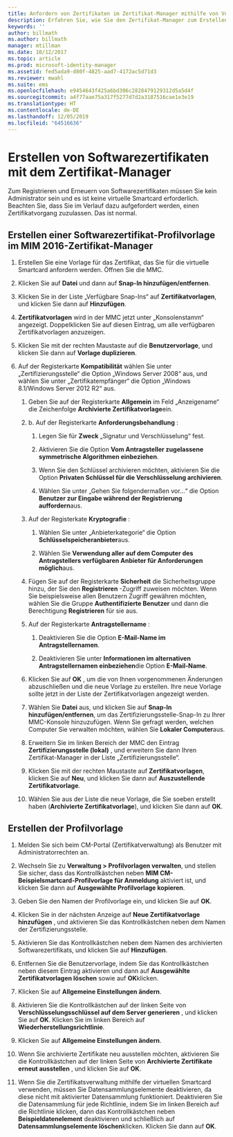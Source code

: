 ```yaml
---
title: Anfordern von Zertifikaten im Zertifikat-Manager mithilfe von Vorlagen | Microsoft-Dokumentation
description: Erfahren Sie, wie Sie den Zertifikat-Manager zum Erstellen und Erneuern von Softwarezertifikaten mit Profilvorlagen verwenden.
keywords: ''
author: billmath
ms.author: billmath
manager: mtillman
ms.date: 10/12/2017
ms.topic: article
ms.prod: microsoft-identity-manager
ms.assetid: fed5ada9-d80f-4825-aad7-4172ac5d71d3
ms.reviewer: mwahl
ms.suite: ems
ms.openlocfilehash: e9454643f425a6bd306c2828479129312d5a5d4f
ms.sourcegitcommit: a4f77aae75a317f5277d7d2a3187516cae1e3e19
ms.translationtype: HT
ms.contentlocale: de-DE
ms.lasthandoff: 12/05/2019
ms.locfileid: "64516636"
---
```

# <a name="create-software-certificates-with-certificate-manager"></a>Erstellen von Softwarezertifikaten mit dem Zertifikat-Manager
Zum Registrieren und Erneuern von Softwarezertifikaten müssen Sie kein Administrator sein und es ist keine virtuelle Smartcard erforderlich. Beachten Sie, dass Sie im Verlauf dazu aufgefordert werden, einen Zertifikatvorgang zuzulassen. Das ist normal.

## <a name="create-a-software-certificate-profile-template-in-mim-2016-certificate-manager"></a>Erstellen einer Softwarezertifikat-Profilvorlage im MIM 2016-Zertifikat-Manager

1.  Erstellen Sie eine Vorlage für das Zertifikat, das Sie für die virtuelle Smartcard anfordern werden. Öffnen Sie die MMC.

2.  Klicken Sie auf **Datei** und dann auf **Snap-In hinzufügen/entfernen**.

3.  Klicken Sie in der Liste „Verfügbare Snap-Ins“ auf **Zertifikatvorlagen**, und klicken Sie dann auf **Hinzufügen**.

4.  **Zertifikatvorlagen** wird in der MMC jetzt unter „Konsolenstamm“ angezeigt. Doppelklicken Sie auf diesen Eintrag, um alle verfügbaren Zertifikatvorlagen anzuzeigen.

5.  Klicken Sie mit der rechten Maustaste auf die **Benutzervorlage**, und klicken Sie dann auf **Vorlage duplizieren**.

6.  Auf der Registerkarte **Kompatibilität** wählen Sie unter „Zertifizierungsstelle“ die Option „Windows Server 2008“ aus, und wählen Sie unter „Zertifikatempfänger“ die Option „Windows 8.1/Windows Server 2012 R2“ aus.

    1.  Geben Sie auf der Registerkarte **Allgemein** im Feld „Anzeigename“ die Zeichenfolge **Archivierte Zertifikatvorlage**ein.

    2.  b.  Auf der Registerkarte **Anforderungsbehandlung** :

        1.  Legen Sie für **Zweck** „Signatur und Verschlüsselung“ fest.

        2.  Aktivieren Sie die Option **Vom Antragsteller zugelassene symmetrische Algorithmen einbeziehen**.

        3.  Wenn Sie den Schlüssel archivieren möchten, aktivieren Sie die Option **Privaten Schlüssel für die Verschlüsselung archivieren**.

        4.  Wählen Sie unter „Gehen Sie folgendermaßen vor...“ die Option **Benutzer zur Eingabe während der Registrierung auffordern**aus.

    3.  Auf der Registerkate **Kryptografie** :

        1.  Wählen Sie unter „Anbieterkategorie“ die Option **Schlüsselspeicheranbieter**aus.

        2.  Wählen Sie **Verwendung aller auf dem Computer des Antragstellers verfügbaren Anbieter für Anforderungen möglich**aus.

    4.  Fügen Sie auf der Registerkarte **Sicherheit** die Sicherheitsgruppe hinzu, der Sie den **Registrieren** -Zugriff zuweisen möchten. Wenn Sie beispielsweise allen Benutzern Zugriff gewähren möchten, wählen Sie die Gruppe **Authentifizierte Benutzer** und dann die Berechtigung **Registrieren** für sie aus.

    5.  Auf der Registerkarte **Antragstellername** :

        1.  Deaktivieren Sie die Option **E-Mail-Name im Antragstellernamen**.

        2.  Deaktivieren Sie unter **Informationen im alternativen Antragstellernamen einbeziehen**die Option **E-Mail-Name**.

    6.  Klicken Sie auf **OK** , um die von Ihnen vorgenommenen Änderungen abzuschließen und die neue Vorlage zu erstellen. Ihre neue Vorlage sollte jetzt in der Liste der Zertifikatvorlagen angezeigt werden.

    7.  Wählen Sie **Datei** aus, und klicken Sie auf **Snap-In hinzufügen/entfernen**, um das Zertifizierungsstelle-Snap-In zu Ihrer MMC-Konsole hinzuzufügen. Wenn Sie gefragt werden, welchen Computer Sie verwalten möchten, wählen Sie **Lokaler Computer**aus.

    8.  Erweitern Sie im linken Bereich der MMC den Eintrag **Zertifizierungsstelle (lokal)** , und erweitern Sie dann Ihren Zertifikat-Manager in der Liste „Zertifizierungsstelle“.

    9. Klicken Sie mit der rechten Maustaste auf **Zertifikatvorlagen**, klicken Sie auf **Neu**, und klicken Sie dann auf **Auszustellende Zertifikatvorlage**.

    10. Wählen Sie aus der Liste die neue Vorlage, die Sie soeben erstellt haben (**Archivierte Zertifikatvorlage**), und klicken Sie dann auf **OK**.

## <a name="create-the-profile-template"></a>Erstellen der Profilvorlage

1.  Melden Sie sich beim CM-Portal (Zertifikatverwaltung) als Benutzer mit Administratorrechten an.

2.  Wechseln Sie zu **Verwaltung &gt; Profilvorlagen verwalten**, und stellen Sie sicher, dass das Kontrollkästchen neben **MIM CM-Beispielsmartcard-Profilvorlage für Anmeldung** aktiviert ist, und klicken Sie dann auf **Ausgewählte Profilvorlage kopieren**.

3.  Geben Sie den Namen der Profilvorlage ein, und klicken Sie auf **OK**.

4.  Klicken Sie in der nächsten Anzeige auf **Neue Zertifikatvorlage hinzufügen** , und aktivieren Sie das Kontrollkästchen neben dem Namen der Zertifizierungsstelle.

5.  Aktivieren Sie das Kontrollkästchen neben dem Namen des archivierten Softwarezertifikats, und klicken Sie auf **Hinzufügen**.

6.  Entfernen Sie die Benutzervorlage, indem Sie das Kontrollkästchen neben diesem Eintrag aktivieren und dann auf **Ausgewählte Zertifikatvorlagen löschen** sowie auf **OK**klicken.

7.  Klicken Sie auf **Allgemeine Einstellungen ändern**.

8.  Aktivieren Sie die Kontrollkästchen auf der linken Seite von **Verschlüsselungsschlüssel auf dem Server generieren** , und klicken Sie auf **OK**. Klicken Sie im linken Bereich auf **Wiederherstellungsrichtlinie**.

9. Klicken Sie auf **Allgemeine Einstellungen ändern**.

10. Wenn Sie archivierte Zertifikate neu ausstellen möchten, aktivieren Sie die Kontrollkästchen auf der linken Seite von **Archivierte Zertifikate erneut ausstellen** , und klicken Sie auf **OK**.

11. Wenn Sie die Zertifikatsverwaltung mithilfe der virtuellen Smartcard verwenden, müssen Sie Datensammlungselemente deaktivieren, da diese nicht mit aktivierter Datensammlung funktioniert. Deaktivieren Sie die Datensammlung für jede Richtlinie, indem Sie im linken Bereich auf die Richtlinie klicken, dann das Kontrollkästchen neben **Beispieldatenelement** deaktivieren und schließlich auf **Datensammlungselemente löschen**klicken. Klicken Sie dann auf **OK**.
